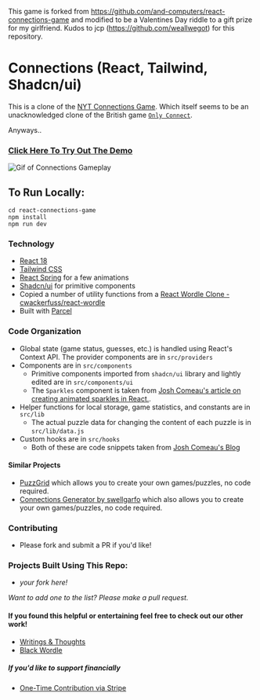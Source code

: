 This game is forked from https://github.com/and-computers/react-connections-game and modified to be a Valentines Day riddle to a gift prize for my girlfriend. Kudos to jcp (https://github.com/weallwegot) for this repository. 

# Connections (React, Tailwind, Shadcn/ui)

This is a clone of the [NYT Connections Game](https://www.nytimes.com/games/connections). Which itself seems to be an unacknowledged clone of the British game [`Only Connect`](https://kotaku.com/new-york-times-connections-only-connect-puzzle-wordle-1850553072).

Anyways..

### [Click Here To Try Out The Demo](https://blackconnections.andcomputers.io/)

![Gif of Connections Gameplay](/docs/instructions-gif-connections.gif)

## To Run Locally:

```
cd react-connections-game
npm install
npm run dev
```

### Technology

- [React 18](https://react.dev/)
- [Tailwind CSS](https://tailwindcss.com/)
- [React Spring](https://www.react-spring.dev/) for a few animations
- [Shadcn/ui](https://ui.shadcn.com/) for primitive components
- Copied a number of utility functions from a [React Wordle Clone - cwackerfuss/react-wordle](https://github.com/cwackerfuss/react-wordle)
- Built with [Parcel](https://parceljs.org/)

### Code Organization

- Global state (game status, guesses, etc.) is handled using React's Context API. The provider components are in `src/providers`
- Components are in `src/components`
  - Primitive components imported from `shadcn/ui` library and lightly edited are in `src/components/ui`
  - The `Sparkles` component is taken from [Josh Comeau's article on creating animated sparkles in React.](https://www.joshwcomeau.com/react/animated-sparkles-in-react/).
- Helper functions for local storage, game statistics, and constants are in `src/lib`
  - The actual puzzle data for changing the content of each puzzle is in `src/lib/data.js`
- Custom hooks are in `src/hooks`
  - Both of these are code snippets taken from [Josh Comeau's Blog](https://www.joshwcomeau.com/snippets/)

#### Similar Projects

- [PuzzGrid](https://puzzgrid.com/about) which allows you to create your own games/puzzles, no code required.
- [Connections Generator by swellgarfo](https://www.reddit.com/r/NYTSpellingBee/comments/152i5cx/for_those_playing_nyt_connections_i_created_a/) which also allows you to create your own games/puzzles, no code required.

### Contributing

- Please fork and submit a PR if you'd like!

### Projects Built Using This Repo:

- _your fork here!_

_Want to add one to the list? Please make a pull request._

#### If you found this helpful or entertaining feel free to check out our other work!

- [Writings & Thoughts](https://andcomputers.io)
- [Black Wordle](https://blackwords.andcomputers.io)

##### If you'd like to support financially

- [One-Time Contribution via Stripe](https://buy.stripe.com/7sIg1Udac6xZegodQR)
